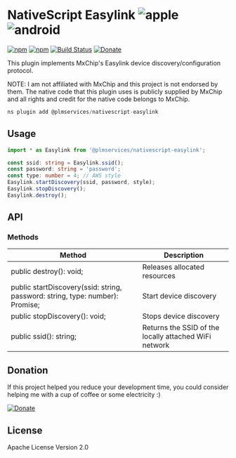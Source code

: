 # NativeScript Easylink ![apple](https://cdn3.iconfinder.com/data/icons/picons-social/57/16-apple-32.png) ![android](https://cdn4.iconfinder.com/data/icons/logos-3/228/android-32.png)

[![npm](https://img.shields.io/npm/v/@plmservices/nativescript-easylink.svg)](https://www.npmjs.com/package/@plmservices/nativescript-easylink)
[![npm](https://img.shields.io/npm/dm/@plmservices/nativescript-easylink.svg)](https://www.npmjs.com/package/@plmservices/nativescript-easylink)
[![Build Status](https://travis-ci.com/mcgouganp/plmservices-ns-plugins.svg?branch=master)](https://travis-ci.com/github/mcgouganp/plmservices-ns-plugins)
[![Donate](https://img.shields.io/badge/Donate-PayPal-green.svg)](https://www.paypal.com/cgi-bin/webscr?cmd=_s-xclick&hosted_button_id=6D28NSTFXMQKQ)

This plugin implements MxChip's Easylink device discovery/configuration protocol.

NOTE: I am not affiliated with MxChip and this project is not endorsed by them.
The native code that this plugin uses is publicly supplied by MxChip and all rights and credit for the native code belongs to MxChip.

```javascript
ns plugin add @plmservices/nativescript-easylink
```

## Usage

```typescript
import * as Easylink from '@plmservices/nativescript-easylink';

const ssid: string = Easylink.ssid();
const password: string = 'password';
const type: number = 4;	// AWS style
Easylink.startDiscovery(ssid, password, style);
Easylink.stopDiscovery();
Easylink.destroy();

```

## API

### Methods

| Method                                                                                 | Description                                           |
|----------------------------------------------------------------------------------------| ------------------------------------------------------|
| public destroy(): void;                                                                | Releases allocated resources                          |
| public startDiscovery(ssid: string, password: string, type: number): Promise<boolean>; | Start device discovery                                |
| public stopDiscovery(): void;                                                          | Stops device discovery                                |
| public ssid(): string;                                                                 | Returns the SSID of the locally attached WiFi network |

## Donation
If this project helped you reduce your development time, you could consider helping me with a cup of coffee or some electricity :)

[![Donate](https://www.paypalobjects.com/en_AU/i/btn/btn_donateCC_LG.gif)](https://www.paypal.com/cgi-bin/webscr?cmd=_s-xclick&hosted_button_id=6D28NSTFXMQKQ)

## License

Apache License Version 2.0
